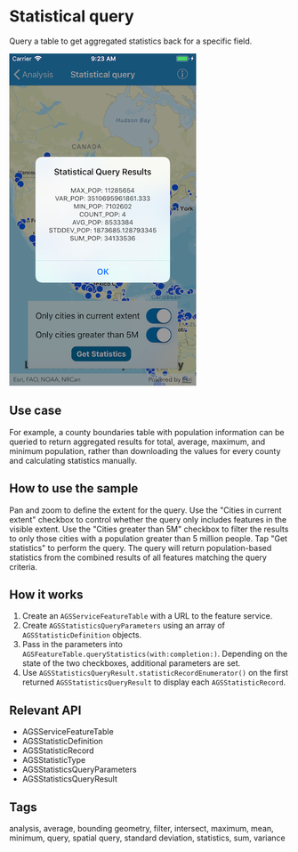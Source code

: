 # Statistical query

Query a table to get aggregated statistics back for a specific field.

![Statistical query results](statistical-query.png)

## Use case

For example, a county boundaries table with population information can be queried to return aggregated results for total, average, maximum, and minimum population, rather than downloading the values for every county and calculating statistics manually.

## How to use the sample

Pan and zoom to define the extent for the query. Use the "Cities in current extent" checkbox to control whether the query only includes features in the visible extent. Use the "Cities greater than 5M" checkbox to filter the results to only those cities with a population greater than 5 million people. Tap "Get statistics" to perform the query. The query will return population-based statistics from the combined results of all features matching the query criteria.

## How it works

1. Create an `AGSServiceFeatureTable` with a URL to the feature service.
2. Create `AGSStatisticsQueryParameters` using an array of `AGSStatisticDefinition` objects.
3. Pass in the parameters into `AGSFeatureTable.queryStatistics(with:completion:)`. Depending on the state of the two checkboxes, additional parameters are set.
4. Use `AGSStatisticsQueryResult.statisticRecordEnumerator()` on the first returned `AGSStatisticsQueryResult` to display each `AGSStatisticRecord`.

## Relevant API

* AGSServiceFeatureTable
* AGSStatisticDefinition
* AGSStatisticRecord
* AGSStatisticType
* AGSStatisticsQueryParameters
* AGSStatisticsQueryResult

## Tags

analysis, average, bounding geometry, filter, intersect, maximum, mean, minimum, query, spatial query, standard deviation, statistics, sum, variance
